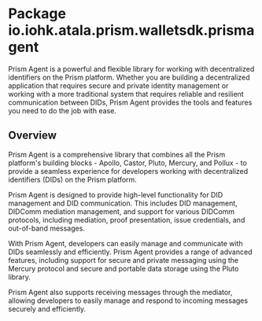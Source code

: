 # Package io.iohk.atala.prism.walletsdk.prismagent

Prism Agent is a powerful and flexible library for working with decentralized identifiers on the Prism platform. Whether you are building a decentralized application that requires secure and private identity management or working with a more traditional system that requires reliable and resilient communication between DIDs, Prism Agent provides the tools and features you need to do the job with ease.

## Overview

Prism Agent is a comprehensive library that combines all the Prism platform's building blocks - Apollo, Castor, Pluto, Mercury, and Pollux - to provide a seamless experience for developers working with decentralized identifiers (DIDs) on the Prism platform.

Prism Agent is designed to provide high-level functionality for DID management and DID communication. This includes DID management, DIDComm mediation management, and support for various DIDComm protocols, including mediation, proof presentation, issue credentials, and out-of-band messages.

With Prism Agent, developers can easily manage and communicate with DIDs seamlessly and efficiently. Prism Agent provides a range of advanced features, including support for secure and private messaging using the Mercury protocol and secure and portable data storage using the Pluto library.

Prism Agent also supports receiving messages through the mediator, allowing developers to easily manage and respond to incoming messages securely and efficiently.
